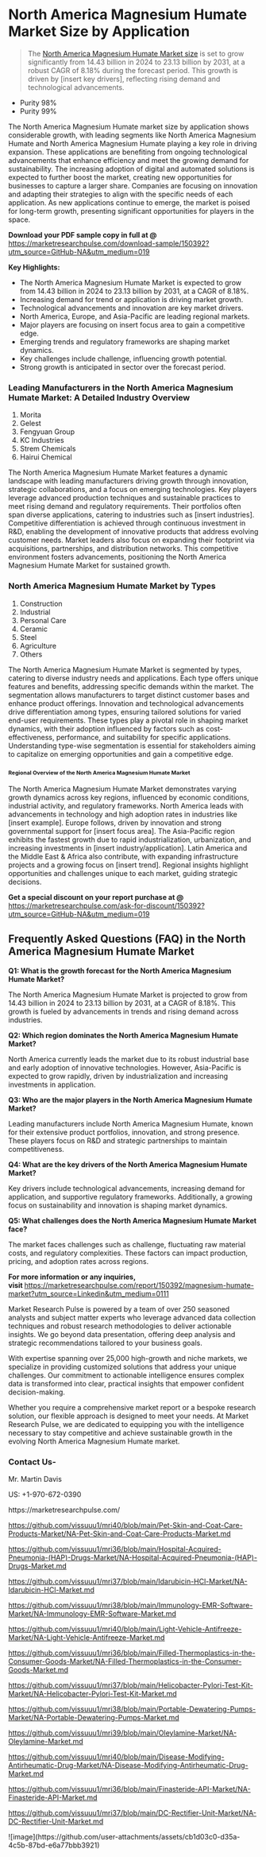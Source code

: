 <h1>North America Magnesium Humate Market&nbsp;Size by Application</h1><blockquote><p>The <a href="https://marketresearchpulse.com/download-sample/150392?utm_source=GitHub-NA&amp;utm_medium=019">North America Magnesium Humate Market size</a> is set to grow significantly from 14.43 billion in 2024 to 23.13 billion by 2031, at a robust CAGR of 8.18% during the forecast period. This growth is driven by [insert key drivers], reflecting rising demand and technological advancements.</p></blockquote><ul><li>Purity 98%<li> Purity 99%</li></ul><p>The North America Magnesium Humate market size by application shows considerable growth, with leading segments like North America Magnesium Humate and North America Magnesium Humate playing a key role in driving expansion. These applications are benefiting from ongoing technological advancements that enhance efficiency and meet the growing demand for sustainability. The increasing adoption of digital and automated solutions is expected to further boost the market, creating new opportunities for businesses to capture a larger share. Companies are focusing on innovation and adapting their strategies to align with the specific needs of each application. As new applications continue to emerge, the market is poised for long-term growth, presenting significant opportunities for players in the space.</p><p><strong>Download your PDF sample copy in full at @ </strong><a href="https://marketresearchpulse.com/download-sample/150392?utm_source=GitHub-NA&amp;utm_medium=019">https://marketresearchpulse.com/download-sample/150392?utm_source=GitHub-NA&amp;utm_medium=019</a></p><p><strong>Key Highlights: </strong></p><ul><li>The North America Magnesium Humate Market is expected to grow from 14.43 billion in 2024 to 23.13 billion by 2031, at a CAGR of 8.18%.</li><li>Increasing demand for trend or application is driving market growth.</li><li>Technological advancements and innovation are key market drivers.</li><li>North America, Europe, and Asia-Pacific are leading regional markets.</li><li>Major players are focusing on insert focus area to gain a competitive edge.</li><li>Emerging trends and regulatory frameworks are shaping market dynamics.</li><li>Key challenges include challenge, influencing growth potential.</li><li>Strong growth is anticipated in sector over the forecast period.</li></ul><h3>Leading Manufacturers in the North America Magnesium Humate Market: A Detailed Industry Overview</h3><ol><li>Morita</li><li>Gelest</li><li>Fengyuan Group</li><li>KC Industries</li><li>Strem Chemicals</li><li>Hairui Chemical</li></ol><div class="flex max-w-full flex-col flex-grow"><div class="min-h-8 text-message flex w-full flex-col items-end gap-2 whitespace-normal break-words [.text-message+&amp;]:mt-5" dir="auto" data-message-author-role="assistant" data-message-id="fd8432e4-4910-450d-b182-61b7bfb0a01f" data-message-model-slug="gpt-4o"><div class="flex w-full flex-col gap-1 empty:hidden first:pt-[3px]"><div class="markdown prose w-full break-words dark:prose-invert light"><p>The North America Magnesium Humate Market features a dynamic landscape with leading manufacturers driving growth through innovation, strategic collaborations, and a focus on emerging technologies. Key players leverage advanced production techniques and sustainable practices to meet rising demand and regulatory requirements. Their portfolios often span diverse applications, catering to industries such as [insert industries]. Competitive differentiation is achieved through continuous investment in R&amp;D, enabling the development of innovative products that address evolving customer needs. Market leaders also focus on expanding their footprint via acquisitions, partnerships, and distribution networks. This competitive environment fosters advancements, positioning the North America Magnesium Humate Market for sustained growth.</p></div></div></div></div><h3>North America Magnesium Humate Market by Types</h3><ol><li>Construction<li> Industrial<li> Personal Care<li> Ceramic<li> Steel<li> Agriculture<li> Others</li></ol><div class="flex max-w-full flex-col flex-grow"><div class="min-h-8 text-message flex w-full flex-col items-end gap-2 whitespace-normal break-words [.text-message+&amp;]:mt-5" dir="auto" data-message-author-role="assistant" data-message-id="084470be-0bb7-4664-bddf-5156b4f41249" data-message-model-slug="gpt-4o-mini"><div class="flex w-full flex-col gap-1 empty:hidden first:pt-[3px]"><div class="markdown prose w-full break-words dark:prose-invert light"><p>The North America Magnesium Humate Market is segmented by types, catering to diverse industry needs and applications. Each type offers unique features and benefits, addressing specific demands within the market. The segmentation allows manufacturers to target distinct customer bases and enhance product offerings. Innovation and technological advancements drive differentiation among types, ensuring tailored solutions for varied end-user requirements. These types play a pivotal role in shaping market dynamics, with their adoption influenced by factors such as cost-effectiveness, performance, and suitability for specific applications. Understanding type-wise segmentation is essential for stakeholders aiming to capitalize on emerging opportunities and gain a competitive edge.</p></div></div></div></div><h3><span style="font-size: 11px;">Regional Overview of the North America Magnesium Humate Market</span></h3><div class="flex max-w-full flex-col flex-grow"><div class="min-h-8 text-message flex w-full flex-col items-end gap-2 whitespace-normal break-words [.text-message+&amp;]:mt-5" dir="auto" data-message-author-role="assistant" data-message-id="e9038762-ce64-4e30-91c9-9bd413514231" data-message-model-slug="gpt-4o-mini"><div class="flex w-full flex-col gap-1 empty:hidden first:pt-[3px]"><div class="markdown prose w-full break-words dark:prose-invert light"><p>The North America Magnesium Humate Market demonstrates varying growth dynamics across key regions, influenced by economic conditions, industrial activity, and regulatory frameworks. North America leads with advancements in technology and high adoption rates in industries like [insert example]. Europe follows, driven by innovation and strong governmental support for [insert focus area]. The Asia-Pacific region exhibits the fastest growth due to rapid industrialization, urbanization, and increasing investments in [insert industry/application]. Latin America and the Middle East &amp; Africa also contribute, with expanding infrastructure projects and a growing focus on [insert trend]. Regional insights highlight opportunities and challenges unique to each market, guiding strategic decisions.</p></div></div></div></div><p><strong>Get a special discount on your report purchase at @ </strong><a href="https://marketresearchpulse.com/ask-for-discount/150392?utm_source=GitHub-NA&amp;utm_medium=019">https://marketresearchpulse.com/ask-for-discount/150392?utm_source=GitHub-NA&amp;utm_medium=019</a></p><h2>Frequently Asked Questions (FAQ) in the North America Magnesium Humate Market</h2><p><strong>Q1: What is the growth forecast for the North America Magnesium Humate Market?</strong></p><p>The North America Magnesium Humate Market is projected to grow from 14.43 billion in 2024 to 23.13 billion by 2031, at a CAGR of 8.18%. This growth is fueled by advancements in trends and rising demand across industries.</p><p><strong>Q2: Which region dominates the North America Magnesium Humate Market?</strong></p><p>North America currently leads the market due to its robust industrial base and early adoption of innovative technologies. However, Asia-Pacific is expected to grow rapidly, driven by industrialization and increasing investments in application.</p><p><strong>Q3: Who are the major players in the North America Magnesium Humate Market?</strong></p><p>Leading manufacturers include North America Magnesium Humate, known for their extensive product portfolios, innovation, and strong presence. These players focus on R&amp;D and strategic partnerships to maintain competitiveness.</p><p><strong>Q4: What are the key drivers of the North America Magnesium Humate Market?</strong></p><p>Key drivers include technological advancements, increasing demand for application, and supportive regulatory frameworks. Additionally, a growing focus on sustainability and innovation is shaping market dynamics.</p><p><strong>Q5: What challenges does the North America Magnesium Humate Market face?</strong></p><p>The market faces challenges such as challenge, fluctuating raw material costs, and regulatory complexities. These factors can impact production, pricing, and adoption rates across regions.</p><p><strong>For more information or any inquiries, visit&nbsp;</strong><a href="https://marketresearchpulse.com/report/150392/magnesium-humate-market?utm_source=Linkedin&utm_medium=0111">https://marketresearchpulse.com/report/150392/magnesium-humate-market?utm_source=Linkedin&utm_medium=0111</a></p><p>Market Research Pulse is powered by a team of over 250 seasoned analysts and subject matter experts who leverage advanced data collection techniques and robust research methodologies to deliver actionable insights. We go beyond data presentation, offering deep analysis and strategic recommendations tailored to your business goals.</p><p>With expertise spanning over 25,000 high-growth and niche markets, we specialize in providing customized solutions that address your unique challenges. Our commitment to actionable intelligence ensures complex data is transformed into clear, practical insights that empower confident decision-making.</p><p>Whether you require a comprehensive market report or a bespoke research solution, our flexible approach is designed to meet your needs. At Market Research Pulse, we are dedicated to equipping you with the intelligence necessary to stay competitive and achieve sustainable growth in the evolving North America Magnesium Humate market.</p><h3><strong>Contact Us-</strong></h3><p>Mr. Martin Davis</p><p>US: +1-970-672-0390</p><p>https://marketresearchpulse.com/</p><p><a href="https://github.com/vissuuu1/mri40/blob/main/Pet-Skin-and-Coat-Care-Products-Market/NA-Pet-Skin-and-Coat-Care-Products-Market.md">https://github.com/vissuuu1/mri40/blob/main/Pet-Skin-and-Coat-Care-Products-Market/NA-Pet-Skin-and-Coat-Care-Products-Market.md</a></p><p><a href="https://github.com/vissuuu1/mri36/blob/main/Hospital-Acquired-Pneumonia-(HAP)-Drugs-Market/NA-Hospital-Acquired-Pneumonia-(HAP)-Drugs-Market.md">https://github.com/vissuuu1/mri36/blob/main/Hospital-Acquired-Pneumonia-(HAP)-Drugs-Market/NA-Hospital-Acquired-Pneumonia-(HAP)-Drugs-Market.md</a></p><p><a href="https://github.com/vissuuu1/mri37/blob/main/Idarubicin-HCl-Market/NA-Idarubicin-HCl-Market.md">https://github.com/vissuuu1/mri37/blob/main/Idarubicin-HCl-Market/NA-Idarubicin-HCl-Market.md</a></p><p><a href="https://github.com/vissuuu1/mri38/blob/main/Immunology-EMR-Software-Market/NA-Immunology-EMR-Software-Market.md">https://github.com/vissuuu1/mri38/blob/main/Immunology-EMR-Software-Market/NA-Immunology-EMR-Software-Market.md</a></p><p><a href="https://github.com/vissuuu1/mri40/blob/main/Light-Vehicle-Antifreeze-Market/NA-Light-Vehicle-Antifreeze-Market.md">https://github.com/vissuuu1/mri40/blob/main/Light-Vehicle-Antifreeze-Market/NA-Light-Vehicle-Antifreeze-Market.md</a></p><p><a href="https://github.com/vissuuu1/mri36/blob/main/Filled-Thermoplastics-in-the-Consumer-Goods-Market/NA-Filled-Thermoplastics-in-the-Consumer-Goods-Market.md">https://github.com/vissuuu1/mri36/blob/main/Filled-Thermoplastics-in-the-Consumer-Goods-Market/NA-Filled-Thermoplastics-in-the-Consumer-Goods-Market.md</a></p><p><a href="https://github.com/vissuuu1/mri37/blob/main/Helicobacter-Pylori-Test-Kit-Market/NA-Helicobacter-Pylori-Test-Kit-Market.md">https://github.com/vissuuu1/mri37/blob/main/Helicobacter-Pylori-Test-Kit-Market/NA-Helicobacter-Pylori-Test-Kit-Market.md</a></p><p><a href="https://github.com/vissuuu1/mri38/blob/main/Portable-Dewatering-Pumps-Market/NA-Portable-Dewatering-Pumps-Market.md">https://github.com/vissuuu1/mri38/blob/main/Portable-Dewatering-Pumps-Market/NA-Portable-Dewatering-Pumps-Market.md</a></p><p><a href="https://github.com/vissuuu1/mri39/blob/main/Oleylamine-Market/NA-Oleylamine-Market.md">https://github.com/vissuuu1/mri39/blob/main/Oleylamine-Market/NA-Oleylamine-Market.md</a></p><p><a href="https://github.com/vissuuu1/mri40/blob/main/Disease-Modifying-Antirheumatic-Drug-Market/NA-Disease-Modifying-Antirheumatic-Drug-Market.md">https://github.com/vissuuu1/mri40/blob/main/Disease-Modifying-Antirheumatic-Drug-Market/NA-Disease-Modifying-Antirheumatic-Drug-Market.md</a></p><p><a href="https://github.com/vissuuu1/mri36/blob/main/Finasteride-API-Market/NA-Finasteride-API-Market.md">https://github.com/vissuuu1/mri36/blob/main/Finasteride-API-Market/NA-Finasteride-API-Market.md</a></p><p><a href="https://github.com/vissuuu1/mri37/blob/main/DC-Rectifier-Unit-Market/NA-DC-Rectifier-Unit-Market.md">https://github.com/vissuuu1/mri37/blob/main/DC-Rectifier-Unit-Market/NA-DC-Rectifier-Unit-Market.md</a></p>
![image](https://github.com/user-attachments/assets/cb1d03c0-d35a-4c5b-87bd-e6a77bbb3921)
